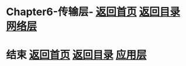 # Chapter6-传输层- [返回首页](../index.md) [返回目录](./day1.md) [网络层](./Chapter5.md)




# 结束 [返回首页](../index.md) [返回目录](./day1.md) [应用层](./Chapter7.md)
